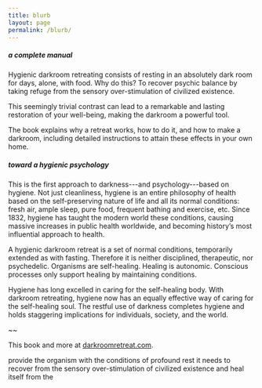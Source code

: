 ```yaml
---
title: blurb
layout: page
permalink: /blurb/
---
```


##### a complete manual

Hygienic darkroom retreating consists of resting in an absolutely dark room for days, alone, with food. Why do this? To recover psychic balance by taking refuge from the sensory over-stimulation of civilized existence.

This seemingly trivial contrast can lead to a remarkable and lasting restoration of your well-being, making the darkroom a powerful tool.

The book explains why a retreat works, how to do it, and how to make a darkroom, including detailed instructions to attain these effects in your own home.

##### toward a hygienic psychology

This is the first approach to darkness---and psychology---based on hygiene. Not just cleanliness, hygiene is an entire philosophy of health based on the self-preserving nature of life and all its normal conditions: fresh air, ample sleep, pure food, frequent bathing and exercise, etc. Since 1832, hygiene has taught the modern world these conditions, causing massive increases in public health worldwide, and becoming history’s most influential approach to health. 

A hygienic darkroom retreat is a set of normal conditions, temporarily extended as with fasting. Therefore it is neither disciplined, therapeutic, nor psychedelic. Organisms are self-healing. Healing is autonomic. Conscious processes only support healing by maintaining conditions.

Hygiene has long excelled in caring for the self-healing body. With darkroom retreating, hygiene now has an equally effective way of caring for the self-healing soul. The restful use of darkness completes hygiene and holds staggering implications for individuals, society, and the world.

~~

This book and more at [darkroomretreat.com](http://darkroomretreat.com).


provide the organism with the conditions of profound rest it needs to recover from the sensory over-stimulation of civilized existence and heal itself from the 
